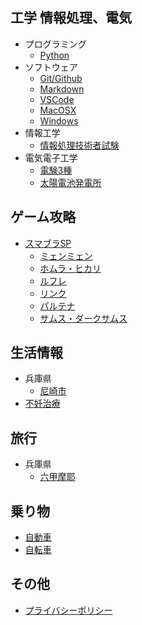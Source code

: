 ## 工学 情報処理、電気

- プログラミング
    - [Python](./python/index.md)
- ソフトウェア
    - [Git/Github](./git/index.md)
    - [Markdown](./git/markdown.md)
    - [VSCode](./vscode/index.md)
    - [MacOSX](./macosx/index.md)
    - [Windows](./windows/index.md)
- 情報工学
    - [情報処理技術者試験](./it/index.md)
- 電気電子工学
    - [電験3種](./electricity/denken/index.md)
    - [太陽電池発電所](./solar/index.md)

## ゲーム攻略

- [スマブラSP](./game/smash-bros/minmin.md)
    - [ミェンミェン](./game/smash-bros/minmin.md)
    - [ホムラ・ヒカリ](./game/smash-bros/homurahikari.md)
    - [ルフレ](./game/smash-bros/reflet.md)
    - [リンク](./game/smash-bros/link.md)
    - [パルテナ](./game/smash-bros/palutena.md)
    - [サムス・ダークサムス](./game/smash-bros/samus.md)

## 生活情報

- 兵庫県
    - [尼崎市](./life/hyogo-amagasaki.md)
- [不妊治療](./life/infertility_treatment.md)

## 旅行

- 兵庫県
    - [六甲摩耶](./trip/hyogo-rokko-maya.md)

## 乗り物

- [自動車](./car/index.md)
- [自転車](./bicycle/index.md)

## その他

- [プライバシーポリシー](policy.md)


